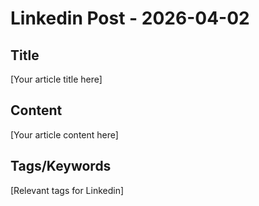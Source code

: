 # Linkedin Post - 2026-04-02

## Title
[Your article title here]

## Content
[Your article content here]

## Tags/Keywords
[Relevant tags for Linkedin]
